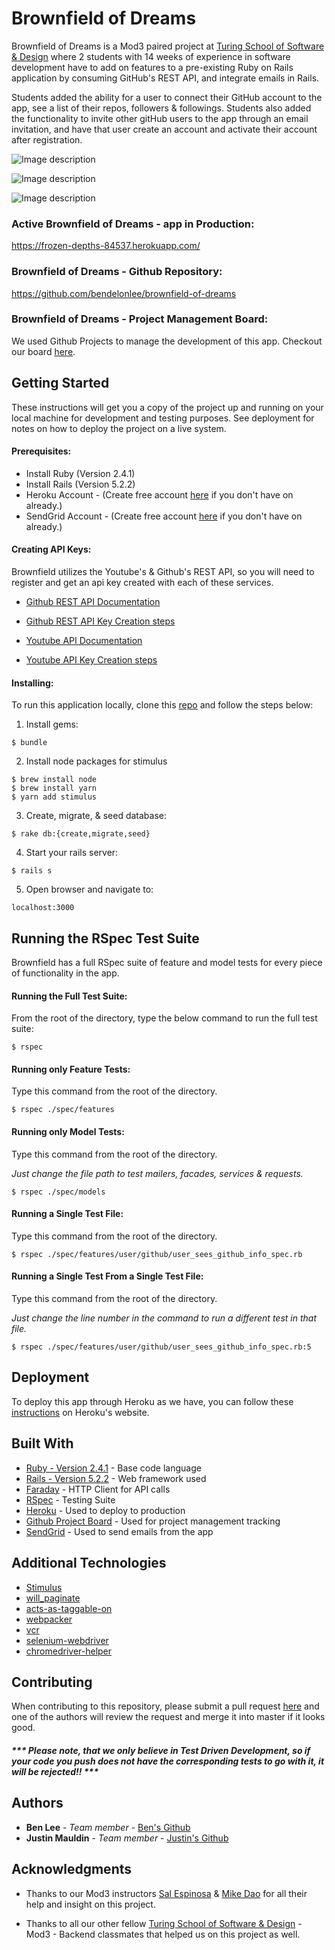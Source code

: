 

# Brownfield of Dreams


Brownfield of Dreams is a Mod3 paired project at [Turing School of Software & Design](https://turing.io/) where 2 students with 14 weeks of experience in software development have to add on features to a pre-existing Ruby on Rails application by consuming GitHub's REST API, and integrate emails in Rails.

Students added the ability for a user to connect their GitHub account to the app, see a list of their repos, followers & followings. Students also added the functionality to invite other gitHub users to the app through an email invitation, and have that user create an account and activate their account after registration.

![Image description](https://i.imgur.com/FE8Y4Wt.png)


![Image description](https://i.imgur.com/sSXhWkF.png)


![Image description](https://i.imgur.com/yAbLZ9R.png)


### Active Brownfield of Dreams - app in Production:

https://frozen-depths-84537.herokuapp.com/

### Brownfield of Dreams - Github Repository:
https://github.com/bendelonlee/brownfield-of-dreams


### Brownfield of Dreams - Project Management Board:

We used Github Projects to manage the development of this app.  Checkout our board [here](https://github.com/bendelonlee/brownfield-of-dreams/projects/1).


## Getting Started

These instructions will get you a copy of the project up and running on your local machine for development and testing purposes. See deployment for notes on how to deploy the project on a live system.

#### Prerequisites:

* Install Ruby (Version 2.4.1)
* Install Rails (Version 5.2.2)
* Heroku Account - (Create free account [here](https://signup.heroku.com/) if you don't have on already.)
* SendGrid Account - (Create free account [here](https://signup.sendgrid.com/) if you don't have on already.)

#### Creating API Keys:
Brownfield utilizes the Youtube's & Github's REST API, so you will need to register and get an api key created with each of these services.
* [Github REST API Documentation](https://developer.github.com/v3/)
* [Github REST API Key Creation steps](https://help.github.com/articles/creating-a-personal-access-token-for-the-command-line/)


* [Youtube API Documentation](https://developers.google.com/youtube/)
* [Youtube API Key Creation steps](https://developers.google.com/youtube/registering_an_application)




#### Installing:

To run this application locally, clone this [repo](https://github.com/bendelonlee/brownfield-of-dreams) and follow the steps below:

1) Install gems:
```
$ bundle
```

2) Install node packages for stimulus
```
$ brew install node
$ brew install yarn
$ yarn add stimulus
```

3) Create, migrate, & seed database:
```
$ rake db:{create,migrate,seed}
```

4) Start your rails server:
```
$ rails s
```


5) Open browser and navigate to:

```
localhost:3000
```


## Running the RSpec Test Suite

Brownfield has a full RSpec suite of feature and model tests for every piece of functionality in the app.

#### Running the Full Test Suite:

From the root of the directory, type the below command to run the full test suite:

```
$ rspec
```

#### Running only Feature Tests:

Type this command from the root of the directory.

```
$ rspec ./spec/features
```
#### Running only Model Tests:

Type this command from the root of the directory.

*Just change the file path to test mailers, facades, services & requests.*

```
$ rspec ./spec/models
```

#### Running a Single Test File:

Type this command from the root of the directory.

```
$ rspec ./spec/features/user/github/user_sees_github_info_spec.rb

```
#### Running a Single Test From a Single Test File:

Type this command from the root of the directory.

*Just change the line number in the command to run a different test in that file.*

```
$ rspec ./spec/features/user/github/user_sees_github_info_spec.rb:5
```


## Deployment

To deploy this app through Heroku as we have, you can follow these [instructions](https://devcenter.heroku.com/articles/git) on Heroku's website.

## Built With

* [Ruby - Version 2.4.1](https://ruby-doc.org/core-2.4.5/) - Base code language
* [Rails - Version 5.2.2](https://guides.rubyonrails.org/v5.1/) - Web framework used
* [Faraday](https://github.com/lostisland/faraday) - HTTP Client for API calls
* [RSpec](http://rspec.info/documentation/) - Testing Suite
* [Heroku](https://www.heroku.com/) - Used to deploy to production
* [Github Project Board](https://github.com/features/project-management/) - Used for project management tracking
* [SendGrid](https://sendgrid.com/) - Used to send emails from the app

## Additional Technologies
* [Stimulus](https://github.com/stimulusjs/stimulus)
* [will_paginate](https://github.com/mislav/will_paginate)
* [acts-as-taggable-on](https://github.com/mbleigh/acts-as-taggable-on)
* [webpacker](https://github.com/rails/webpacker)
* [vcr](https://github.com/vcr/vcr)
* [selenium-webdriver](https://www.seleniumhq.org/docs/03_webdriver.jsp)
* [chromedriver-helper](http://chromedriver.chromium.org/)

## Contributing

When contributing to this repository, please submit a pull request [here](https://github.com/bendelonlee/brownfield-of-dreams) and one of the authors will review the request and merge it into master if it looks good.

##### *** Please note, that we only believe in Test Driven Development, so if your code you push does not have the corresponding tests to go with it, it will be rejected!! *** #####

## Authors

* **Ben Lee** - *Team member* - [Ben's Github](https://github.com/bendelonlee)
* **Justin Mauldin** - *Team member* - [Justin's Github](https://github.com/justinmauldin7)


## Acknowledgments

* Thanks to our Mod3 instructors [Sal Espinosa](http://s-espinosa.github.io/) & [Mike Dao](https://github.com/mikedao) for all their help and insight on this project.

* Thanks to all our other fellow [Turing School of Software & Design](https://turing.io/) - Mod3 - Backend classmates that helped us on this project as well.
